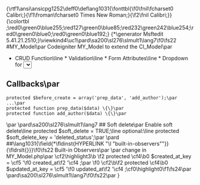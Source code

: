 {\rtf1\ansi\ansicpg1252\deff0\deflang1031{\fonttbl{\f0\fnil\fcharset0 Calibri;}{\f1\froman\fcharset0 Times New Roman;}{\f2\fnil Calibri;}}
{\colortbl ;\red0\green0\blue255;\red127\green0\blue85;\red232\green242\blue254;\red0\green0\blue0;\red0\green0\blue192;}
{\*\generator Msftedit 5.41.21.2510;}\viewkind4\uc1\pard\sa200\sl276\slmult1\lang7\f0\fs22 #MY_Model\par
Codeigniter MY_Model to extend the CI_Model\par
* CRUD Function\line * Validation\line * Form Attributes\line * Dropdown for <select>\line * Soft delete\line\pard * \lang1031\f1\fs24{\field{\*\fldinst{HYPERLINK "\\l "callbacksobservers""}}{\fldrslt{}}}\f0\fs22 Callbacks/Observers\par
\par
Help to improve this Code and contribute!\f1\fs24\par
\par
\f0\fs22 ##Synopsis\par
\par
    class Post_model extends MY_Model \par
    \{ \par
      protected $table_name = 'post';\par
\par
      public function get($id=FALSE)\par
      \{\par
        $this->db->select('author.name, post.text, post.heading');\par
        $this->db->join('author', 'author.id = post.author_id');\par
        ...\par
        return this->find();\par
      \}\par
    \}\par
\par
    $this->load->model('Post_model', 'post');\par
\par
get all posts\par
    $this->post->find();\par
get one post: ID = 1\par
    $this->post->find(1);\par
get more posts: IDs = 1,2,3\par
    $this->post->find(array(1,2,3));\par
\lang7\par
\pard\sa200\sl276\slmult1 ##Installation/Usage\par
\pard\lang1031 Download the folder and drag it into your application folder.\par
\f1\fs24\par
\f0\fs22 Extend your model classes from *MY_Model* and all the functionality will be baked in automatically.\par
\par
## Callbacks\par
    protected $before_create = array('prep_data', 'add_author');\par
    ...\par
    protected function prep_data($data) \{\}\par
    protected function add_author($data) \{\}\par
\par
\pard\sa200\sl276\slmult1\lang7 ## Soft delete\par
Enable soft delete\line     protected $soft_delete = TRUE;\line optional:\line     protected $soft_delete_key = 'deleted_status';\par
\pard ##\lang1031{\field{\*\fldinst{HYPERLINK "\\l "built-in-observers""}}{\fldrslt{}}}\f0\fs22 Built-in Observers\par
\par
change in MY_Model.php\par
\cf2\highlight3\b     \f2 protected \cf4\b0 $created_at_key = \cf5 '\f0 created_at\f2 '\cf4 ;\par
\f0     \cf2\b\f2 protected \cf4\b0 $updated_at_key = \cf5 '\f0 updated_at\f2 '\cf4 ;\cf0\highlight0\f1\fs24\par
\pard\sa200\sl276\slmult1\lang7\f0\fs22\par
}
 